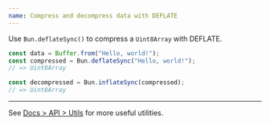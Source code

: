 ```yaml
---
name: Compress and decompress data with DEFLATE
---
```


Use `Bun.deflateSync()` to compress a `Uint8Array` with DEFLATE.

```ts
const data = Buffer.from("Hello, world!");
const compressed = Bun.deflateSync("Hello, world!");
// => Uint8Array

const decompressed = Bun.inflateSync(compressed);
// => Uint8Array
```

---

See [Docs > API > Utils](https://bun.sh/docs/api/utils) for more useful utilities.
